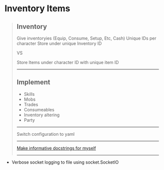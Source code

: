 # Inventory Items

> ## Inventory
>
> Give inventoryies (Equip, Consume, Setup, Etc, Cash) Unique IDs per character
> Store under unique Inventory ID
>
> VS
>
> Store Items under character ID with unique item ID
> ___
>
> ## Implement
>
> - Skills
> - Mobs
> - Trades
> - Consumeables
> - Inventory altering
> - Party
>
> ___
>
> Switch configuration to yaml
> ___
>
> [Make informative docstrings for myself](https://sphinxcontrib-napoleon.readthedocs.io/en/latest/example_google.html)
> ___

- Verbose socket logging to file using socket.SocketIO
